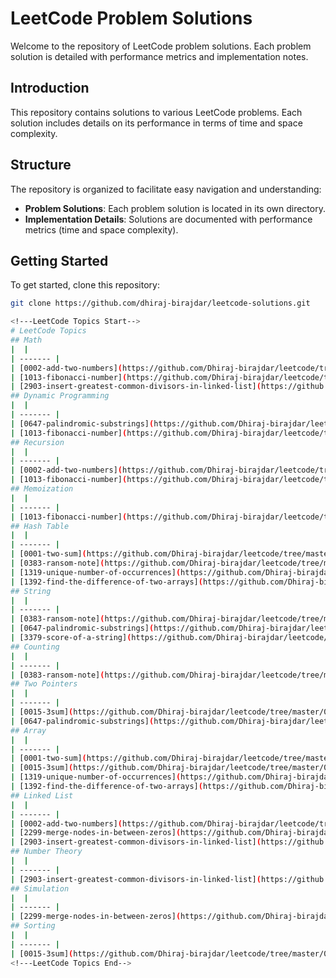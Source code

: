 # LeetCode Problem Solutions

Welcome to the repository of LeetCode problem solutions. Each problem solution is detailed with performance metrics and implementation notes.

## Introduction

This repository contains solutions to various LeetCode problems. Each solution includes details on its performance in terms of time and space complexity.

## Structure

The repository is organized to facilitate easy navigation and understanding:

- **Problem Solutions**: Each problem solution is located in its own directory.
- **Implementation Details**: Solutions are documented with performance metrics (time and space complexity).

## Getting Started

To get started, clone this repository:

```bash
git clone https://github.com/dhiraj-birajdar/leetcode-solutions.git

<!---LeetCode Topics Start-->
# LeetCode Topics
## Math
|  |
| ------- |
| [0002-add-two-numbers](https://github.com/Dhiraj-birajdar/leetcode/tree/master/0002-add-two-numbers) |
| [1013-fibonacci-number](https://github.com/Dhiraj-birajdar/leetcode/tree/master/1013-fibonacci-number) |
| [2903-insert-greatest-common-divisors-in-linked-list](https://github.com/Dhiraj-birajdar/leetcode/tree/master/2903-insert-greatest-common-divisors-in-linked-list) |
## Dynamic Programming
|  |
| ------- |
| [0647-palindromic-substrings](https://github.com/Dhiraj-birajdar/leetcode/tree/master/0647-palindromic-substrings) |
| [1013-fibonacci-number](https://github.com/Dhiraj-birajdar/leetcode/tree/master/1013-fibonacci-number) |
## Recursion
|  |
| ------- |
| [0002-add-two-numbers](https://github.com/Dhiraj-birajdar/leetcode/tree/master/0002-add-two-numbers) |
| [1013-fibonacci-number](https://github.com/Dhiraj-birajdar/leetcode/tree/master/1013-fibonacci-number) |
## Memoization
|  |
| ------- |
| [1013-fibonacci-number](https://github.com/Dhiraj-birajdar/leetcode/tree/master/1013-fibonacci-number) |
## Hash Table
|  |
| ------- |
| [0001-two-sum](https://github.com/Dhiraj-birajdar/leetcode/tree/master/0001-two-sum) |
| [0383-ransom-note](https://github.com/Dhiraj-birajdar/leetcode/tree/master/0383-ransom-note) |
| [1319-unique-number-of-occurrences](https://github.com/Dhiraj-birajdar/leetcode/tree/master/1319-unique-number-of-occurrences) |
| [1392-find-the-difference-of-two-arrays](https://github.com/Dhiraj-birajdar/leetcode/tree/master/1392-find-the-difference-of-two-arrays) |
## String
|  |
| ------- |
| [0383-ransom-note](https://github.com/Dhiraj-birajdar/leetcode/tree/master/0383-ransom-note) |
| [0647-palindromic-substrings](https://github.com/Dhiraj-birajdar/leetcode/tree/master/0647-palindromic-substrings) |
| [3379-score-of-a-string](https://github.com/Dhiraj-birajdar/leetcode/tree/master/3379-score-of-a-string) |
## Counting
|  |
| ------- |
| [0383-ransom-note](https://github.com/Dhiraj-birajdar/leetcode/tree/master/0383-ransom-note) |
## Two Pointers
|  |
| ------- |
| [0015-3sum](https://github.com/Dhiraj-birajdar/leetcode/tree/master/0015-3sum) |
| [0647-palindromic-substrings](https://github.com/Dhiraj-birajdar/leetcode/tree/master/0647-palindromic-substrings) |
## Array
|  |
| ------- |
| [0001-two-sum](https://github.com/Dhiraj-birajdar/leetcode/tree/master/0001-two-sum) |
| [0015-3sum](https://github.com/Dhiraj-birajdar/leetcode/tree/master/0015-3sum) |
| [1319-unique-number-of-occurrences](https://github.com/Dhiraj-birajdar/leetcode/tree/master/1319-unique-number-of-occurrences) |
| [1392-find-the-difference-of-two-arrays](https://github.com/Dhiraj-birajdar/leetcode/tree/master/1392-find-the-difference-of-two-arrays) |
## Linked List
|  |
| ------- |
| [0002-add-two-numbers](https://github.com/Dhiraj-birajdar/leetcode/tree/master/0002-add-two-numbers) |
| [2299-merge-nodes-in-between-zeros](https://github.com/Dhiraj-birajdar/leetcode/tree/master/2299-merge-nodes-in-between-zeros) |
| [2903-insert-greatest-common-divisors-in-linked-list](https://github.com/Dhiraj-birajdar/leetcode/tree/master/2903-insert-greatest-common-divisors-in-linked-list) |
## Number Theory
|  |
| ------- |
| [2903-insert-greatest-common-divisors-in-linked-list](https://github.com/Dhiraj-birajdar/leetcode/tree/master/2903-insert-greatest-common-divisors-in-linked-list) |
## Simulation
|  |
| ------- |
| [2299-merge-nodes-in-between-zeros](https://github.com/Dhiraj-birajdar/leetcode/tree/master/2299-merge-nodes-in-between-zeros) |
## Sorting
|  |
| ------- |
| [0015-3sum](https://github.com/Dhiraj-birajdar/leetcode/tree/master/0015-3sum) |
<!---LeetCode Topics End-->